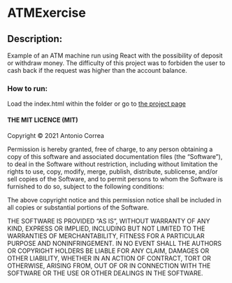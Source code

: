 # ATMExercise

## Description:  
Example of an ATM machine run using React with the possibility of deposit or withdraw money. The difficulty of this project was to forbiden the user to cash back if the request was higher than the account balance. 

### How to run: 
Load the index.html within the folder or go to [the project page](https://topaiin.github.io/atm-exercise/)


#### THE MIT LICENCE (MIT)
Copyright © 2021 Antonio Correa

Permission is hereby granted, free of charge, to any person obtaining a copy of this software and associated documentation files (the “Software”), to deal in the Software without restriction, including without limitation the rights to use, copy, modify, merge, publish, distribute, sublicense, and/or sell copies of the Software, and to permit persons to whom the Software is furnished to do so, subject to the following conditions:

The above copyright notice and this permission notice shall be included in all copies or substantial portions of the Software.

THE SOFTWARE IS PROVIDED “AS IS”, WITHOUT WARRANTY OF ANY KIND, EXPRESS OR IMPLIED, INCLUDING BUT NOT LIMITED TO THE WARRANTIES OF MERCHANTABILITY, FITNESS FOR A PARTICULAR PURPOSE AND NONINFRINGEMENT. IN NO EVENT SHALL THE AUTHORS OR COPYRIGHT HOLDERS BE LIABLE FOR ANY CLAIM, DAMAGES OR OTHER LIABILITY, WHETHER IN AN ACTION OF CONTRACT, TORT OR OTHERWISE, ARISING FROM, OUT OF OR IN CONNECTION WITH THE SOFTWARE OR THE USE OR OTHER DEALINGS IN THE SOFTWARE.
